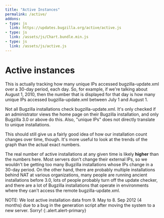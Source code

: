 ```yaml
---
title: "Active Instances"
permalink: /active/
addons:
- type: js
  link: https://updates.bugzilla.org/active/active.js
- type: js
  link: /assets/js/Chart.bundle.min.js
- type: js
  link: /assets/js/active.js
---
```


# Active instances
<div style="max-height:700px">
  <canvas id="chart"></canvas>
</div>
    
This is actually tracking how many unique IPs accessed
bugzilla-update.xml over a 30-day period, each day. So, for example,
if we're talking about August 1, 2010, then the number that is
displayed for that day is how many unique IPs accessed
bugzilla-update.xml between July 1 and August 1.

Not all Bugzilla installations check bugzilla-update.xml. It's only
checked if an administrator views the home page on their Bugzilla 
installation, and only Bugzilla 3.0 or above do this. Also, "unique IPs"
does not directly translate to unique installations.

This should still give us a fairly good idea of how our installation
count changes over time, though. It's more useful to look at the
trends of the graph than the actual exact numbers.

The real number of active installations at any given time is 
likely **higher** than the numbers here. Most servers don't
change their external IPs, so we wouldn't be getting too many
Bugzilla installations whose IPs change in a 30-day period. On
the other hand, there are probably multiple installations behind
NAT at various organizations, many people are running ancient
installations before 3.0, lots of people probably turn off
the update checker, and there are a lot of Bugzilla installations
that operate in environments where they can't access the remote
bugzilla-update.xml.

NOTE: We lost active installation data from 9. May to 8. Sep 2012 (4
months) due to a bug in the generation script after moving the system
to a new server. Sorry!
{:.alert.alert-primary}
